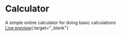 # Calculator

A simple online calculator for doing basic calculations  
[Live preview](https://mc23234.github.io/Calculator/){:target="_blank"}

